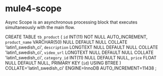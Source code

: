 # mule4-scope
Async Scope is an asynchronous processing block that executes simultaneously with the main flow.


CREATE TABLE `tb_product` (
	`id` INT(11) NOT NULL AUTO_INCREMENT,
	`product_name` VARCHAR(50) NULL DEFAULT NULL COLLATE 'latin1_swedish_ci',
	`description` LONGTEXT NULL DEFAULT NULL COLLATE 'latin1_swedish_ci',
	`video_url` LONGTEXT NULL DEFAULT NULL COLLATE 'latin1_swedish_ci',
	`category_id` INT(11) NULL DEFAULT NULL,
	`price` FLOAT NULL DEFAULT NULL,
	PRIMARY KEY (`id`) USING BTREE
)
COLLATE='latin1_swedish_ci'
ENGINE=InnoDB
AUTO_INCREMENT=11438
;
